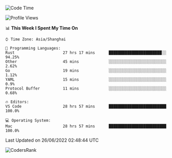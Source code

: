 <!--START_SECTION:waka-->
![Code Time](http://img.shields.io/badge/Code%20Time-1%2C440%20hrs%2045%20mins-blue)

![Profile Views](http://img.shields.io/badge/Profile%20Views-21-blue)

📊 **This Week I Spent My Time On** 

```text
⌚︎ Time Zone: Asia/Shanghai

💬 Programming Languages: 
Rust                     27 hrs 17 mins      ███████████████████████░░   94.25% 
Other                    45 mins             ░░░░░░░░░░░░░░░░░░░░░░░░░   2.62% 
Go                       19 mins             ░░░░░░░░░░░░░░░░░░░░░░░░░   1.12% 
YAML                     15 mins             ░░░░░░░░░░░░░░░░░░░░░░░░░   0.9% 
Protocol Buffer          11 mins             ░░░░░░░░░░░░░░░░░░░░░░░░░   0.68%

🔥 Editors: 
VS Code                  28 hrs 57 mins      █████████████████████████   100.0%

💻 Operating System: 
Mac                      28 hrs 57 mins      █████████████████████████   100.0%

```


 Last Updated on 26/06/2022 02:48:44 UTC
<!--END_SECTION:waka-->

![CodersRank](https://cr-skills-chart-widget.azurewebsites.net/api/api?username=BugenZhao&padding=16&tooltip=true&branding=false&sort-by-score=true&skills=Rust%2C%20Swift%2C%20C%2C%20TypeScript%2C%20Java%2C%20Go%2C%20Dart%2C%20C%2B%2B%2C%20Python%2C%20Assembly%2C%20Shell%2C%20Kotlin)
